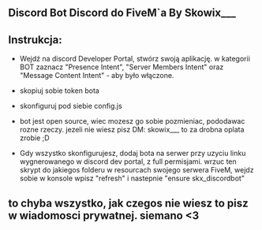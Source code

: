 ## Discord Bot Discord do FiveM`a By Skowix___

## Instrukcja:

- Wejdź na discord Developer Portal, stwórz swoją aplikację. w kategorii BOT
zaznacz "Presence Intent", "Server Members Intent" oraz "Message Content Intent" - aby było włączone.

- skopiuj sobie token bota

- skonfiguruj pod siebie config.js

- bot jest open source, wiec mozesz go sobie pozmieniac, pododawac rozne rzeczy. jezeli nie wiesz pisz DM: skowix___ to za drobna
oplata zrobie ;D

- Gdy wszystko skonfigurujesz, dodaj bota na serwer przy uzyciu linku wygnerowanego w discord dev portal, z full permisjami.
wrzuc ten skrypt do jakiegos folderu w resourcach swojego serwera FiveM, wejdz sobie w konsole wpisz "refresh" i nastepnie
"ensure skx_discordbot"

## to chyba wszystko, jak czegos nie wiesz to pisz w wiadomosci prywatnej. siemano <3